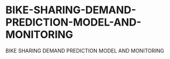# BIKE-SHARING-DEMAND-PREDICTION-MODEL-AND-MONITORING
BIKE SHARING DEMAND PREDICTION MODEL AND MONITORING
